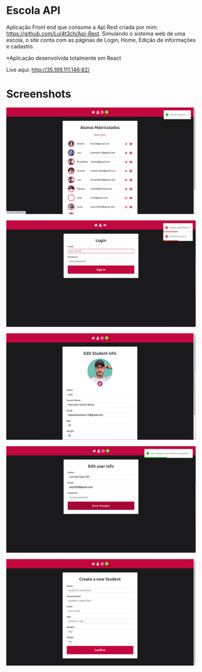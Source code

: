 # Escola API

Aplicação Front end que consome a Api Rest criada por mim: https://github.com/Lul4t3ch/Api-Rest. Simulando o sistema web de uma escola, o site conta com as páginas de Login, Home, Edição de informações e cadastro.  



*Aplicação desenvolvida totalmente em React

Live aqui: http://35.199.111.146:82/




# Screenshots


![App Screenshot](https://github.com/Lul4t3ch/escola-react-app/blob/master/screenshots/image-1.png?raw=true)

![App Screenshot](https://github.com/Lul4t3ch/escola-react-app/blob/master/screenshots/image-5.png?raw=true)

![App Screenshot](https://github.com/Lul4t3ch/escola-react-app/blob/master/screenshots/image-4.png?raw=true)

![App Screenshot](https://github.com/Lul4t3ch/escola-react-app/blob/master/screenshots/image-3.png?raw=true)

![App Screenshot](https://github.com/Lul4t3ch/escola-react-app/blob/master/screenshots/image-2.png?raw=true)
#

